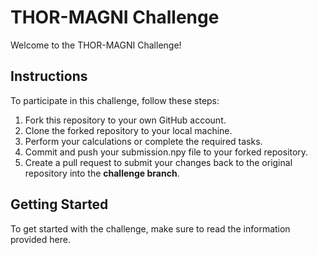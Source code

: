 # THOR-MAGNI Challenge

Welcome to the THOR-MAGNI Challenge!

## Instructions

To participate in this challenge, follow these steps:

1. Fork this repository to your own GitHub account.
2. Clone the forked repository to your local machine.
3. Perform your calculations or complete the required tasks.
4. Commit and push your submission.npy file to your forked repository.
5. Create a pull request to submit your changes back to the original repository into the **challenge branch**.

## Getting Started

To get started with the challenge, make sure to read the information provided here.